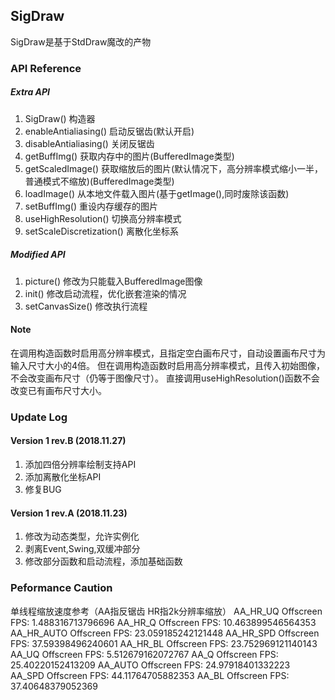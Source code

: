 ## SigDraw
SigDraw是基于StdDraw魔改的产物

### API Reference
##### Extra API
1. SigDraw() 构造器
2. enableAntialiasing() 启动反锯齿(默认开启)
3. disableAntialiasing() 关闭反锯齿
4. getBuffImg() 获取内存中的图片(BufferedImage类型)
5. getScaledImage() 获取缩放后的图片(默认情况下，高分辨率模式缩小一半，普通模式不缩放)(BufferedImage类型)
6. loadImage() 从本地文件载入图片(基于getImage(),同时废除该函数)
7. setBuffImg() 重设内存缓存的图片
8. useHighResolution() 切换高分辨率模式
9. setScaleDiscretization() 离散化坐标系

##### Modified API
1. picture() 修改为只能载入BufferedImage图像
2. init() 修改启动流程，优化嵌套渲染的情况
3. setCanvasSize() 修改执行流程

#### Note
在调用构造函数时启用高分辨率模式，且指定空白画布尺寸，自动设置画布尺寸为输入尺寸大小的4倍。
但在调用构造函数时启用高分辨率模式，且传入初始图像，不会改变画布尺寸（仍等于图像尺寸）。
直接调用useHighResolution()函数不会改变已有画布尺寸大小。

### Update Log
#### Version 1 rev.B (2018.11.27)
1. 添加四倍分辨率绘制支持API
2. 添加离散化坐标API
3. 修复BUG

#### Version 1 rev.A (2018.11.23)
1. 修改为动态类型，允许实例化
2. 剥离Event,Swing,双缓冲部分
3. 修改部分函数和启动流程，添加基础函数

### Peformance Caution
单线程缩放速度参考（AA指反锯齿 HR指2k分辨率缩放）
AA_HR_UQ Offscreen FPS: 1.488316713796696
AA_HR_Q Offscreen FPS: 10.463899546564353
AA_HR_AUTO Offscreen FPS: 23.059185242121448
AA_HR_SPD Offscreen FPS: 37.59398496240601
AA_HR_BL Offscreen FPS: 23.752969121140143
AA_UQ Offscreen FPS: 5.512679162072767
AA_Q Offscreen FPS: 25.40220152413209
AA_AUTO Offscreen FPS: 24.97918401332223
AA_SPD Offscreen FPS: 44.11764705882353
AA_BL Offscreen FPS: 37.40648379052369